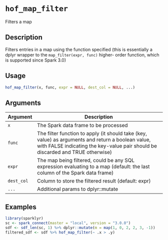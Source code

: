 # `hof_map_filter`

Filters a map


## Description

Filters entries in a map using the function specified
 (this is essentially a dplyr wrapper to the `map_filter(expr, func)` higher-
 order function, which is supported since Spark 3.0)


## Usage

```r
hof_map_filter(x, func, expr = NULL, dest_col = NULL, ...)
```


## Arguments

Argument      |Description
------------- |----------------
`x`     |     The Spark data frame to be processed
`func`     |     The filter function to apply (it should take (key, value) as arguments and return a boolean value, with FALSE indicating the key-value pair should be discarded and TRUE otherwise)
`expr`     |     The map being filtered, could be any SQL expression evaluating to a map (default: the last column of the Spark data frame)
`dest_col`     |     Column to store the filtered result (default: expr)
`...`     |     Additional params to dplyr::mutate


## Examples

```r
library(sparklyr)
sc <- spark_connect(master = "local", version = "3.0.0")
sdf <- sdf_len(sc, 1) %>% dplyr::mutate(m = map(1, 0, 2, 2, 3, -1))
filtered_sdf <- sdf %>% hof_map_filter(~ .x > .y)
```


